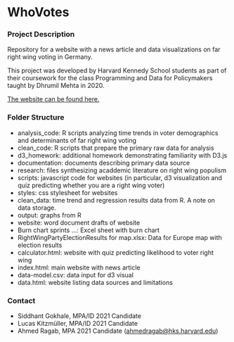 # WhoVotes

### Project Description 

Repository for a website with a news article and data visualizations on far right wing voting in Germany.

This project was developed by Harvard Kennedy School students as part of their coursework for the class Programming and Data for Policymakers taught by Dhrumil Mehta in 2020.

[The website can be found here.](https://aragab87.github.io/WhoVotes/index.html)

### Folder Structure
* analysis_code: R scripts analyzing time trends in voter demographics and determinants of far right wing voting 
* clean_code: R scripts that prepare the primary raw data for analysis
* d3_homework: additional homework demonstrating familiarity with D3.js
* documentation: documents describing primary data source
* research: files synthesizing acaddemic literature on right wing populism
* scripts: javascript code for websites (in particular, d3 visualization and quiz predicting whether you are a right wing voter)
* styles: css stylesheet for websites
* clean_data: time trend and regression results data from R. A note on data storage. 
* output: graphs from R
* website: word document drafts of website
* Burn chart sprints ...: Excel sheet with burn chart
* RightWingPartyElectionResults for map.xlsx: Data for Europe map with election results
* calculator.html: website with quiz predicting likelihood to voter right wing
* index.html: main website with news article
* data-model.csv: data input for d3 visual
* data.html: website listing data sources and limitations


### Contact

* Siddhant Gokhale, MPA/ID 2021 Candidate
* Lucas Kitzmüller, MPA/ID 2021 Candidate
* Ahmed Ragab, MPA 2021 Candidate (ahmedragab@hks.harvard.edu)




